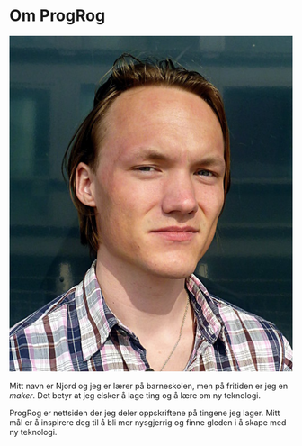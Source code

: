 # Om ProgRog

![Njord A. Solberg](images/portrett.jpg#portrait)

Mitt navn er Njord og jeg er lærer på barneskolen, men på fritiden er jeg en *maker*. Det betyr at jeg elsker å lage ting og å lære om ny teknologi.

ProgRog er nettsiden der jeg deler oppskriftene på tingene jeg lager. Mitt mål er å inspirere deg til å bli mer nysgjerrig og finne gleden i å skape med ny teknologi.